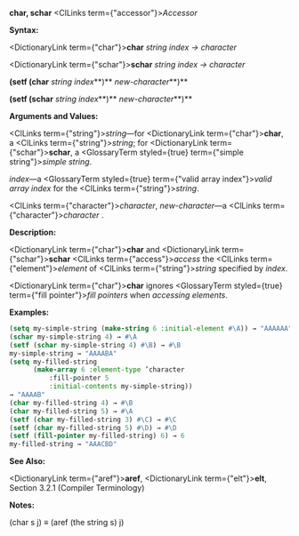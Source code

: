 **char, schar** <ClLinks  term={"accessor"}><i>Accessor</i></ClLinks> 



**Syntax:** 



<DictionaryLink  term={"char"}><b>char</b></DictionaryLink> *string index → character* 



<DictionaryLink  term={"schar"}><b>schar</b></DictionaryLink> *string index → character* 



**(setf (char** *string index***)** *new-character***)** 



**(setf (schar** *string index***)** *new-character***)** 



**Arguments and Values:** 



<ClLinks  term={"string"}><i>string</i></ClLinks>—for <DictionaryLink  term={"char"}><b>char</b></DictionaryLink>, a <ClLinks  term={"string"}><i>string</i></ClLinks>; for <DictionaryLink  term={"schar"}><b>schar</b></DictionaryLink>, a <GlossaryTerm styled={true} term={"simple string"}><i>simple string</i></GlossaryTerm>. 



*index*—a <GlossaryTerm styled={true} term={"valid array index"}><i>valid array index</i></GlossaryTerm> for the <ClLinks  term={"string"}><i>string</i></ClLinks>. 



<ClLinks  term={"character"}><i>character</i></ClLinks>, *new-character*—a <ClLinks  term={"character"}><i>character</i></ClLinks> . 



**Description:** 



<DictionaryLink  term={"char"}><b>char</b></DictionaryLink> and <DictionaryLink  term={"schar"}><b>schar</b></DictionaryLink> <ClLinks  term={"access"}><i>access</i></ClLinks> the <ClLinks  term={"element"}><i>element</i></ClLinks> of <ClLinks  term={"string"}><i>string</i></ClLinks> specified by *index*. 



<DictionaryLink  term={"char"}><b>char</b></DictionaryLink> ignores <GlossaryTerm styled={true} term={"fill pointer"}><i>fill pointers</i></GlossaryTerm> when *accessing elements*. 



**Examples:**
```lisp
(setq my-simple-string (make-string 6 :initial-element #\A)) → "AAAAAA" 
(schar my-simple-string 4) → #\A 
(setf (schar my-simple-string 4) #\B) → #\B 
my-simple-string → "AAAABA" 
(setq my-filled-string 
      (make-array 6 :element-type ’character 
		  :fill-pointer 5 
		  :initial-contents my-simple-string)) 
→ "AAAAB" 
(char my-filled-string 4) → #\B 
(char my-filled-string 5) → #\A 
(setf (char my-filled-string 3) #\C) → #\C 
(setf (char my-filled-string 5) #\D) → #\D 
(setf (fill-pointer my-filled-string) 6) → 6 
my-filled-string → "AAACBD" 


```
**See Also:** 



<DictionaryLink  term={"aref"}><b>aref</b></DictionaryLink>, <DictionaryLink  term={"elt"}><b>elt</b></DictionaryLink>, Section 3.2.1 (Compiler Terminology) 



**Notes:** 



(char s j) *≡* (aref (the string s) j) 



